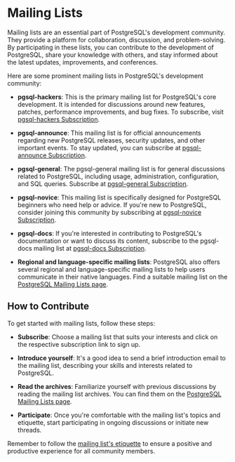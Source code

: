# Mailing Lists

Mailing lists are an essential part of PostgreSQL's development community. They provide a platform for collaboration, discussion, and problem-solving. By participating in these lists, you can contribute to the development of PostgreSQL, share your knowledge with others, and stay informed about the latest updates, improvements, and conferences.

Here are some prominent mailing lists in PostgreSQL's development community:

- **pgsql-hackers**: This is the primary mailing list for PostgreSQL's core development. It is intended for discussions around new features, patches, performance improvements, and bug fixes. To subscribe, visit [pgsql-hackers Subscription](https://www.postgresql.org/list/pgsql-hackers/).

- **pgsql-announce**: This mailing list is for official announcements regarding new PostgreSQL releases, security updates, and other important events. To stay updated, you can subscribe at [pgsql-announce Subscription](https://www.postgresql.org/list/pgsql-announce/).

- **pgsql-general**: The pgsql-general mailing list is for general discussions related to PostgreSQL, including usage, administration, configuration, and SQL queries. Subscribe at [pgsql-general Subscription](https://www.postgresql.org/list/pgsql-general/).

- **pgsql-novice**: This mailing list is specifically designed for PostgreSQL beginners who need help or advice. If you're new to PostgreSQL, consider joining this community by subscribing at [pgsql-novice Subscription](https://www.postgresql.org/list/pgsql-novice/).

- **pgsql-docs**: If you're interested in contributing to PostgreSQL's documentation or want to discuss its content, subscribe to the pgsql-docs mailing list at [pgsql-docs Subscription](https://www.postgresql.org/list/pgsql-docs/).

- **Regional and language-specific mailing lists**: PostgreSQL also offers several regional and language-specific mailing lists to help users communicate in their native languages. Find a suitable mailing list on the [PostgreSQL Mailing Lists page](https://www.postgresql.org/list/).

## How to Contribute

To get started with mailing lists, follow these steps:

- **Subscribe**: Choose a mailing list that suits your interests and click on the respective subscription link to sign up.

- **Introduce yourself**: It's a good idea to send a brief introduction email to the mailing list, describing your skills and interests related to PostgreSQL.

- **Read the archives**: Familiarize yourself with previous discussions by reading the mailing list archives. You can find them on the [PostgreSQL Mailing Lists page](https://www.postgresql.org/list/).

- **Participate**: Once you're comfortable with the mailing list's topics and etiquette, start participating in ongoing discussions or initiate new threads.

Remember to follow the [mailing list's etiquette](https://www.postgresql.org/community/lists/etiquette/) to ensure a positive and productive experience for all community members.